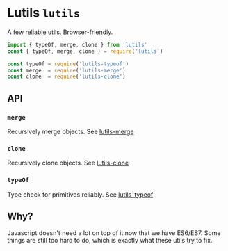 # Lutils `lutils`
A few reliable utils. Browser-friendly.

```js
import { typeOf, merge, clone } from 'lutils'
const { typeOf, merge, clone } = require('lutils')

const typeOf = require('lutils-typeof')
const merge  = require('lutils-merge')
const clone  = require('lutils-clone')
```

## API
### `merge`
Recursively merge objects.
See [lutils-merge](https://github.com/nfour/lutils-merge)

### `clone`
Recursively clone objects.
See [lutils-clone](https://github.com/nfour/lutils-clone)

### `typeOf`
Type check for primitives reliably.
See [lutils-typeof](https://github.com/nfour/lutils-typeof)


## Why?
Javascript doesn't need a lot on top of it now that we have ES6/ES7.
Some things are still too hard to do, which is exactly what these utils try to fix.
